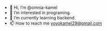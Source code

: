 - 👋 Hi, I’m @omnia-kamel
- 👀 I’m interested in programing.
- 🌱 I’m currently learning backend.
- 📫 How to reach me yoyokamel29@gmail.com

<!---
omnia-kamel/omnia-kamel is a ✨ special ✨ repository because its `README.md` (this file) appears on your GitHub profile.
You can click the Preview link to take a look at your changes.
--->
